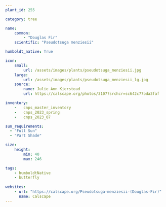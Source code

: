```yaml
---
plant_id: 255 

category: tree

name: 
    common: 
        - "Douglas Fir" 
    scientific: "Pseudotsuga menziesii"  

humboldt_native: True

icon: 
    small: 
        url: /assets/images/plants/pseudotsuga_menziesii.jpg
    large: 
        url: /assets/images/plants/pseudotsuga_menziesii_lg.jpg 
    source: 
        name: Julie Ann Kierstead 
        url: https://calscape.org/photos/3107?srchcr=sc642c77bda3faf

inventory: 
    -   cnps_master_inventory
    -   cnps_2023_spring
    -   cnps_2023_07 

sun_requirements:
  - "Full Sun"
  - "Part Shade"

size:
    height: 
        min: 40 
        max: 246

tags:
    - humboldtNative
    - butterfly
 
websites: 
    - url: "https://calscape.org/Pseudotsuga-menziesii-(Douglas-Fir)"
      name: Calscape
---
```

